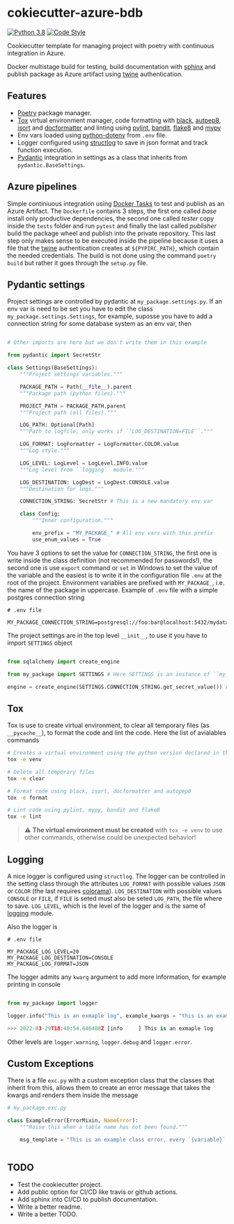 # cokiecutter-azure-bdb

[![Python 3.8](https://img.shields.io/badge/python-3.8-blue.svg)](https://www.python.org/downloads/release/python-380/)
[![Code Style](https://img.shields.io/badge/code%20style-black-000000.svg)](https://github.com/psf/black)

Cookiecutter template for managing project with poetry with continuous integration in Azure.

Docker multistage build for testing, build documentation with [sphinx](https://www.sphinx-doc.org/en/master/) and publish package as Azure artifact using [twine](https://docs.microsoft.com/en-us/azure/devops/pipelines/tasks/package/twine-authenticate?view=azure-devops) authentication.

## Features

- [Poetry](https://python-poetry.org/)  package manager.
- [Tox](https://tox.wiki/en/latest/) virtual environment manager, code formatting with [black](https://github.com/psf/black), [autpep8](https://github.com/hhatto/autopep8), [isort](https://pycqa.github.io/isort/) and [docformatter](https://github.com/PyCQA/docformatter) and linting using [pylint](https://pylint.org/), [bandit](https://github.com/PyCQA/bandit), [flake8](https://flake8.pycqa.org/en/latest/) and [mypy](https://mypy.readthedocs.io/en/stable/)
- Env vars loaded using [python-dotenv](https://github.com/theskumar/python-dotenv) from ``.env`` file.
- Logger configured using [structlog](https://www.structlog.org/en/stable/) to save in json format and track function execution.
- [Pydantic](https://pydantic-docs.helpmanual.io/) integration in settings as a class that inherits from ``pydantic.BaseSettings``.

## Azure pipelines

Simple continiuous integration using [Docker Tasks](https://docs.microsoft.com/en-us/azure/devops/pipelines/tasks/build/docker?view=azure-devops) to test and publish as an Azure Artifact. The ``Dockerfile`` contains 3 steps, the first one called *base* install only productive dependencies, the second one called *tester* copy inside the ``tests`` folder and run ``pytest`` and finally the last called *publisher* build the package wheel and publish into the private repository. This last step only makes sense to be executed inside the pipeline because it uses a file
that the [twine](https://docs.microsoft.com/en-us/azure/devops/pipelines/tasks/package/twine-authenticate?view=azure-devops) authentication creates at `${PYPIRC_PATH}`, which contain the needed credentials. The build is not done using the command ``poetry build`` but rather it goes through the ``setup.py`` file.

## Pydantic settings

Project settings are controlled by pydantic at ``my_package.settings.py``. If an env var is need to be set you have to edit the class ``my_package.settings.Settings``, for example, suposse you have to add a connection string for some database system as an env var, then

```python

# Other imports are here but we don't write them in this example

from pydantic import SecretStr

class Settings(BaseSettings):
    """Project settings variables."""

    PACKAGE_PATH = Path(__file__).parent
    """Package path (python files)."""

    PROJECT_PATH = PACKAGE_PATH.parent
    """Project path (all files)."""

    LOG_PATH: Optional[Path]
    """Path to logfile, only works if ``LOG_DESTINATION=FILE``."""

    LOG_FORMAT: LogFormatter = LogFormatter.COLOR.value
    """Log style."""

    LOG_LEVEL: LogLevel = LogLevel.INFO.value
    """Log level from ``logging`` module."""

    LOG_DESTINATION: LogDest = LogDest.CONSOLE.value
    """Destination for logs."""

    CONNECTION_STRING: SecretStr # This is a new mandatory env var

    class Config:
        """Inner configuration."""

        env_prefix = "MY_PACKAGE_" # All env vars with this prefix
        use_enum_values = True

```

You have 3 options to set the value for ``CONNECTION_STRING``, the first one is write inside the class definition (not recommended for passwords!), the second one is use ``export`` command or ``set`` in Windows to set the value of the variable and the easiest is to write it in the configuration file `.env` at the root of the project. Environment variables are prefixed with
``MY_PACKAGE_``, i.e. the name of the package in uppercase. Example of `.env` file with a simple postgres connection string

```.env
# .env file

MY_PACKAGE_CONNECTION_STRING=postgresql://foo:bar@localhost:5432/mydatabase

```

The project settings are in the top level ``__init__``, to use it you have to import ``SETTINGS`` object

```python

from sqlalchemy import create_engine

from my_package import SETTINGS # Here SETTINGS is an instance of ``my_package.settings.Settings``

engine = create_engine(SETTINGS.CONNECTION_STRING.get_secret_value()) # We declared the connection as SecretStr!

```

## Tox

Tox is use to create virtual environment, to clear all temporary files (as ``__pycache__``), to format the code and lint the code. Here the list of avialables commands

```sh
# Creates a virtual environment using the python version declared in the build of cookiecutter, obiously must exist in the system otherwise error will be raised
tox -e venv

# Delete all temporary files
tox -e clear

# Format code using black, isort, docformatter and autopep8
tox -e format

# Lint code using pylint, mypy, bandit and flake8
tox -e lint

```

> ⚠️ **The virtual environment must be created** with ``tox -e venv`` to use other commands, otherwise could be unexpected behavior!

## Logging

A nice logger is configured using ``structlog``. The logger can be controlled in the setting class through the attributes ``LOG_FORMAT`` with possible values ``JSON`` or ``COLOR`` (the last requires [colorama](https://github.com/tartley/colorama)). ``LOG_DESTINATION`` with possible values ``CONSOLE`` or ``FILE``, if ``FILE`` is seted must also be seted ``LOG_PATH``, the file where to save. ``LOG_LEVEL``, which is the level of the logger and is the same of [logging](https://docs.python.org/3/library/logging.html) module.

Also the logger is

```.env
# .env file

MY_PACKAGE_LOG_LEVEL=20
MY_PACKAGE_LOG_DESTINATION=CONSOLE
MY_PACKAGE_LOG_FORMAT=JSON

```

The logger admits any ``kwarg`` argument to add more information, for example printing in console

```python

from my_package import logger

logger.info("This is an exmaple log", example_kwargs = "this is an example kwarg", other_example_kwargs = "this is other example kwarg")

>>> 2022-03-29T18:40:54.646488Z [info     ] This is an exmaple log         [pymooslotting] example_kwargs=this is an example kwarg other_example_kwargs=this is other example kwarg
```

Other levels are ``logger.warning``, ``logger.debug`` and ``logger.error``.

## Custom Exceptions

There is a file ``exc.py`` with a custom exception class that the classes that inherit from this, allows them to create an error message that takes the kwargs and renders them inside the message

```python
# my_package.exc.py

class ExampleError(ErrorMixin, NameError):
    """Raise this when a table name has not been found."""

    msg_template = "This is an example class error, every `{variable}` inside the brackets, will be part of the instantiation of the class and will be render in this message."



```

## TODO

- Test the cookiecutter project.
- Add public option for CI/CD like travis or github actions.
- Add sphinx into CI/CD to publish documentation.
- Write a better readme.
- Write a better TODO.
